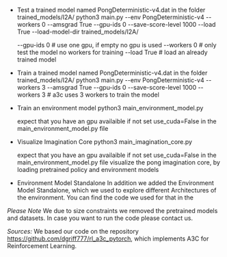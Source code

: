 
- Test a trained model named PongDeterministic-v4.dat in the folder trained_models/I2A/
	python3 main.py --env PongDeterministic-v4 --workers 0 --amsgrad True --gpu-ids 0 --save-score-level 1000 --load True --load-model-dir trained_models/I2A/

	--gpu-ids 0 # use one gpu, if empty no gpu is used
	--workers 0 # only test the model no workers for training
	--load True # load an already trained model

- Train a trained model named PongDeterministic-v4.dat in the folder trained_models/I2A/
	python3 main.py --env PongDeterministic-v4 --workers 3 --amsgrad True --gpu-ids 0 --save-score-level 1000
	--workers 3 # a3c uses 3 workers to train the model

- Train an environment model
	python3 main_environment_model.py

	expect that you have an gpu availaible if not set use_cuda=False in the main_environment_model.py file

- Visualize Imagination Core
	python3 main_imagination_core.py
	
	expect that you have an gpu availaible if not set use_cuda=False in the main_environment_model.py file
	visualize the pong imagination core, by loading pretrained policy and environment models
	
- Environment Model Standalone
	In addition we added the Environment Model Standalone, which we used to explore different Architectures of the environment. You can find the code we used for that in the 

*Please Note* We due to size constraints we removed the pretrained models and datasets. In case you want to run the code please contact us.

*Sources:* We based our code on the repository https://github.com/dgriff777/rl_a3c_pytorch, which implements A3C for Reinforcement Learning.
